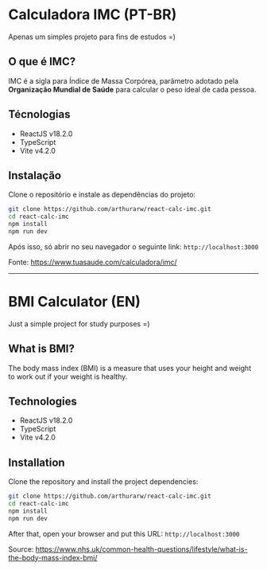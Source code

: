 # Calculadora IMC (PT-BR)

Apenas um simples projeto para fins de estudos =)

## O que é IMC?

IMC é a sigla para Índice de Massa Corpórea, parâmetro adotado pela **Organização Mundial de Saúde** para calcular o peso ideal de cada pessoa.

## Técnologias

- ReactJS v18.2.0
- TypeScript
- Vite v4.2.0

## Instalação

Clone o repositório e instale as dependências do projeto:

```sh
git clone https://github.com/arthurarw/react-calc-imc.git
cd react-calc-imc
npm install
npm run dev
```

Após isso, só abrir no seu navegador o seguinte link: `http://localhost:3000`

Fonte: https://www.tuasaude.com/calculadora/imc/

---

# BMI Calculator (EN)

Just a simple project for study purposes =)

## What is BMI?

The body mass index (BMI) is a measure that uses your height and weight to work out if your weight is healthy.

## Technologies

- ReactJS v18.2.0
- TypeScript
- Vite v4.2.0

## Installation

Clone the repository and install the project dependencies:

```sh
git clone https://github.com/arthurarw/react-calc-imc.git
cd react-calc-imc
npm install
npm run dev
```

After that, open your browser and put this URL: `http://localhost:3000`

Source: https://www.nhs.uk/common-health-questions/lifestyle/what-is-the-body-mass-index-bmi/
